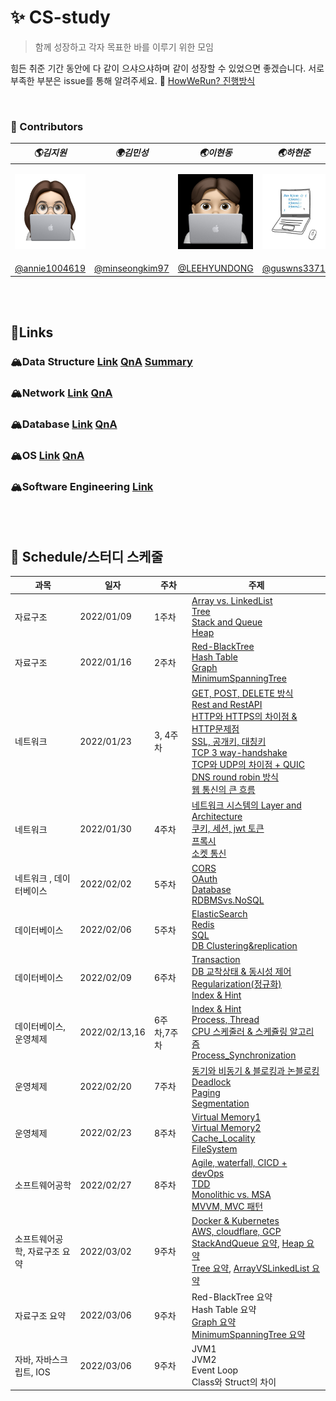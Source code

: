 # ✨ CS-study

> 함께 성장하고 각자 목표한 바를 이루기 위한 모임

힘든 취준 기간 동안에 다 같이 으샤으샤하며 같이 성장할 수 있었으면 좋겠습니다. 서로 부족한 부분은 issue를 통해 알려주세요. 🙂
[HowWeRun? 진행방식](info/README.md)

<br>

### 💫 Contributors

| **_🌎김지원_**                                                                              | **_🌍김민성_**                                     | **_🌏이현동_**                                                                              | **_🌏하현준_**                                                                             |
| ------------------------------------------------------------------------------------------- | -------------------------------------------------- | ------------------------------------------------------------------------------------------- | ------------------------------------------------------------------------------------------ |
| <p align="center"><img src="img/imoz.png" height="120" width="120" align-item="center"></p> |                                                    | <p align="center"><img src="img/lhd.jpeg" height="120" width="120" align-item="center"></p> | <p align="center"><img src="img/hhj.jpg" height="120" width="120" align-item="center"></p> |
| [@annie1004619](https://github.com/annie1004619)                                            | [@minseongkim97](https://github.com/minseongkim97) | [@LEEHYUNDONG](https://github.com/LEEHYUNDONG)                                              | [@guswns3371](https://github.com/guswns3371)                                               |


<br><br>

## 🔗Links
### 🏔Data Structure [Link](CS/DataStructure) [QnA](QnA/datastructure.md) [Summary](CS/Summary/DataStructure)

### 🏔Network [Link](CS/Network) [QnA](QnA/network.md)

### 🏔Database [Link](CS/Database) [QnA](QnA/database.md)

### 🏔OS [Link](CS/OS) [QnA](QnA/os.md)

### 🏔Software Engineering [Link](CS/SoftwareEngineering)


<br><br>

## 👊 Schedule/스터디 스케줄

| **과목** | **일자** | **주차** | **주제**|
| ------------- | ---------- | -------- | ---------------------------------------------------------------------------------------------------------------------------------------| 
| 자료구조      | 2022/01/09 | 1주차    | [Array vs. LinkedList](CS/DataStructure/ArrayVSLinkedList.md)<br>[Tree](CS/DataStructure/Tree.md)<br> [Stack and Queue](CS/DataStructure/StackAndQueue.md)<br> [Heap](CS/DataStructure/Heap.md) |
|자료구조 | 2022/01/16 | 2주차 | [Red-BlackTree](CS/DataStructure/Red-BlackTree.md)<br>[Hash Table](CS/DataStructure/HashTable.md)<br>[Graph](CS/DataStructure/Graph.md)<br>[MinimumSpanningTree](CS/DataStructure/MinimumSpanningTree.md) |
| 네트워크      | 2022/01/23 | 3, 4주차   | [GET, POST, DELETE 방식](CS/Network/HTTP%20Method.md) <br>[Rest and RestAPI](CS/Network/REST.md)<br>[HTTP와 HTTPS의 차이점 & HTTP문제점](CS/Network/HttpHttps.md) <br>[SSL, 공개키, 대칭키](CS/Network/SSL.md) <br> [TCP 3 way-handshake](CS/Network/TCP_3way_handshake.md)<br>[TCP와 UDP의 차이점 + QUIC](CS/Network/TCP_UDP_QUIC.md)<br>[DNS round robin 방식](https://github.com/CS-studi/CS-study/blob/master/CS/Network/DNSRoundRobin.md)<br>[웹 통신의 큰 흐름](https://github.com/CS-studi/CS-study/blob/master/CS/Network/%EC%9B%B9%ED%86%B5%EC%8B%A0%EC%9D%98%ED%81%B0%ED%9D%90%EB%A6%84.md)|
| 네트워크      | 2022/01/30 | 4주차   |[네트워크 시스템의 Layer and Architecture](CS/Network/Network_Layer_Architecture%20.md)<br>[쿠키, 세션, jwt 토큰](https://github.com/CS-studi/CS-study/blob/master/CS/Network/CookieSessionJWT.md)<br>[프록시](CS/Network/Proxy.md)<br>[소켓 통신](CS/Network/socket.md)|
| 네트워크 , 데이터베이스     | 2022/02/02 | 5주차   |[CORS](CS/Network/CORS.md)<br>[OAuth](CS/Network/oauth.md)<br>[Database](CS/Database/Database.md)<br>[RDBMSvs.NoSQL](CS/Database/RDBMSvsNOSQL.md)|
| 데이터베이스     | 2022/02/06 | 5주차   |[ElasticSearch](CS/Database/ElasticSearch.md)<br>[Redis](CS/Database/Redis.md)<br>[SQL](CS/Database/SQL.md)<br>[DB Clustering&replication](CS/Database/ClusteringReplicationShardingPartitioning.md)|
|데이터베이스|2022/02/09|6주차|[Transaction](CS/Database/Transaction.md)<br>[DB 교착상태 & 동시성 제어](CS/Database/DB_DeadLock_ConcurrencyControl.md)<br>[Regularization(정규화)](CS/Database/Regularization.md)<br>[Index & Hint](CS/Database/Index.md)|
| 데이터베이스, 운영체제     | 2022/02/13,16 | 6주차,7주차   |[Index & Hint](CS/Database/Index.md)<br>[Process, Thread](CS/OS/ProcessThread.md)<br>[CPU 스케줄러 & 스케쥴링 알고리즘](CS/OS/CPU_Scheduler_Algorithm.md)<br>[Process_Synchronization](CS/OS/processSynchronization.md)|
| 운영체제     | 2022/02/20 | 7주차   |[동기와 비동기 & 블로킹과 논블로킹](CS/OS/SyncAsyncBlockNonblock.md)<br>[Deadlock](CS/OS/deadlock.md)<br>[Paging](CS/OS/Memory_Management_Paging.md)<br>[Segmentation](CS/OS/Meomory_Management-Segmentation.md)|
| 운영체제     | 2022/02/23 | 8주차   |[Virtual Memory1](CS/OS/Virtual_Memory1.md)<br>[Virtual Memory2](CS/OS/VirtualMemory2.md)<br>[Cache_Locality](CS/OS/Cache.md)<br>[FileSystem](CS/OS/fileSystem.md)|
| 소프트웨어공학     | 2022/02/27 | 8주차   |[Agile, waterfall, CICD + devOps](CS/SoftwareEngineering/Agile_Waterfall_CICD_Devops.md)<br>[TDD](CS/SoftwareEngineering/TDD.md)<br>[Monolithic vs. MSA](CS/SoftwareEngineering/MicroserviceArchitecture.md)<br>[MVVM, MVC 패턴](CS/SoftwareEngineering/MVC_MVVM.md)|
|소프트웨어공학, 자료구조 요약|2022/03/02|9주차|[Docker & Kubernetes](CS/SoftwareEngineering/dockerKubernetes.md)<br/>[AWS, cloudflare, GCP](CS/SoftwareEngineering/AWS_GCP_Cloudflare.md)<br/>[StackAndQueue 요약](CS/Summary/DataStructure/StackAndQueue.md), [Heap 요약](CS/Summary/DataStructure/Heap.md)<br/>[Tree 요약](CS/Summary/DataStructure/Tree.md), [ArrayVSLinkedList 요약](CS/Summary/DataStructure/ArrayVSLinkedList.md)|
|자료구조 요약|2022/03/06|9주차|Red-BlackTree 요약<br/>Hash Table 요약<br/>[Graph 요약](CS/Summary/DataStructure/Graph.md)<br/> [MinimumSpanningTree 요약](CS/Summary/DataStructure/MST.md)|
|자바, 자바스크립트, IOS|2022/03/06|9주차|JVM1<br>JVM2<br>Event Loop<br>Class와 Struct의 차이|
